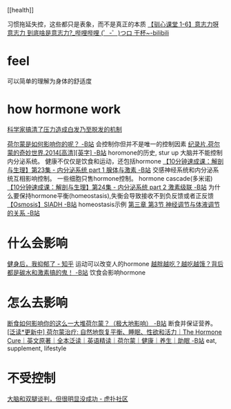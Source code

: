 [[health]]

习惯拖延失控，这些都只是表象，而不是真正的本质
	[【驯心课堂 1-6】意志力呀意志力 到底啥是意志力?_哔哩哔哩 (゜-゜)つロ 干杯~-bilibili](https://www.bilibili.com/video/BV17J411u7j3)

# feel
可以简单的理解为身体的舒适度

# how hormone work
[科学家搞清了压力造成白发乃至脱发的机制](http://jandan.net/p/108783)

[荷尔蒙是如何影响你的呢？ -B站](https://www.bilibili.com/video/BV1fy4y1U7Bt)
	会控制你但并不是唯一的控制因素
[纪录片.荷尔蒙的奇妙世界.2014[高清][英字] -B站](https://www.bilibili.com/video/BV1FW411A7A8)
	horomone的历史, stur up
	大脑并不能控制内分泌系统。
	健康不仅仅是饮食和运动，还包括hormone
[【10分钟速成课：解剖与生理】第23集 - 内分泌系统 part 1 腺体与激素 -B站](https://www.bilibili.com/video/BV1Rs41127Ja)
	交感神经系统和内分泌系统互相影响控制。
	一些细胞只售hormone控制。
	hormone cascade(多米诺)
[【10分钟速成课：解剖与生理】第24集 - 内分泌系统 part 2 激素级联 -B站](https://www.bilibili.com/video/BV1Ts411m7pe/)
	为什么要保持hormone平衡(homeostasis),失衡会导致接收不到负反馈或者正反馈
[【Osmosis】SIADH -B站](https://www.bilibili.com/video/BV1bt411q7CX)
	homeostasis示例
[第三章 第3节 神经调节与体液调节的关系 -B站](https://www.bilibili.com/video/BV1pA411v7DJ/)

# 什么会影响
[健身后，我抑郁了 - 知乎](https://zhuanlan.zhihu.com/p/94865626)
	运动可以改变人的hormone
[越胖越吃？越吃越饿？背后都是碳水和激素搞的鬼！ -B站](https://www.bilibili.com/video/BV1gW411K7zN)
	饮食会影响hormone
# 怎么去影响
[断食如何影响你的这么一大堆荷尔蒙？（极大地影响） -B站](https://www.bilibili.com/video/BV1Tf4y1D7rB)
	断食并保证营养。
[[泛读*更新中] 荷尔蒙治疗: 自然地恢复平衡、睡眠、性欲和活力｜The Hormone Cure｜英文原著｜全本泛读｜英语精读｜荷尔蒙｜健康｜养生｜助眠 -B站](https://www.bilibili.com/video/BV1TK4y1W7Ra?p=13)
	eat, supplement, lifestyle
# 不受控制
[大脑和双腿谈判，但很明显没成功 - 虎扑社区](https://bbs.hupu.com/42396271.html)
